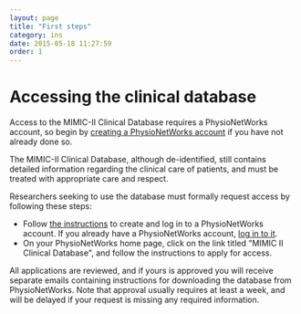 ```yaml
---
layout: page
title: "First steps"
category: ins
date: 2015-05-18 11:27:59
order: 1
---
```


# Accessing the clinical database

Access to the MIMIC-II Clinical Database requires a PhysioNetWorks account, so begin by [creating a PhysioNetWorks account](https://physionet.org/pnw/login) if you have not already done so.

The MIMIC-II Clinical Database, although de-identified, still contains detailed information regarding the clinical care of patients, and must be treated with appropriate care and respect. 

Researchers seeking to use the database must formally request access by following these steps:

- Follow [the instructions](https://physionet.org/pnw/login) to create and log in to a PhysioNetWorks account. If you already have a PhysioNetWorks account, [log in to it](https://physionet.org/pnw/login).
- On your PhysioNetWorks home page, click on the link titled "MIMIC II Clinical Database", and follow the instructions to apply for access.

All applications are reviewed, and if yours is approved you will receive separate emails containing instructions for downloading the database from PhysioNetWorks. Note that approval usually requires at least a week, and will be delayed if your request is missing any required information. 

